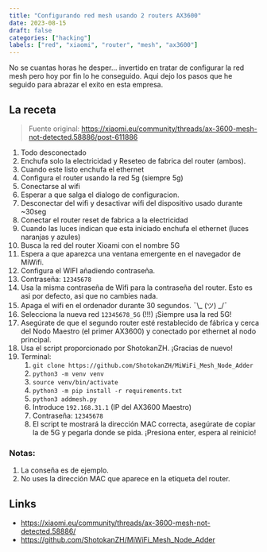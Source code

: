 ```yaml
---
title: "Configurando red mesh usando 2 routers AX3600"
date: 2023-08-15
draft: false
categories: ["hacking"]
labels: ["red", "xiaomi", "router", "mesh", "ax3600"]
---
```


No se cuantas horas he desper... invertido en tratar de configurar la red mesh
pero hoy por fin lo he conseguido. Aqui dejo los pasos que he seguido para
abrazar el exito en esta empresa.

## La receta


> Fuente original: https://xiaomi.eu/community/threads/ax-3600-mesh-not-detected.58886/post-611886

1. Todo desconectado
2. Enchufa solo la electricidad y Reseteo de fabrica del router (ambos).
3. Cuando este listo enchufa el ethernet
4. Configura el router usando la red 5g (siempre 5g)
  1. Conectarse al wifi
  2. Esperar a que salga el dialogo de configuracion.
  3. Desconectar del wifi y desactivar wifi del dispositivo usado durante ~30seg
1. Conectar el router reset de fabrica a la electricidad
1. Cuando las luces indican que esta iniciado enchufa el ethernet (luces naranjas y azules)
1. Busca la red del router Xioami con el nombre 5G
1. Espera a que aparezca una ventana emergente en el navegador de MiWifi.
1. Configura el WIFI añadiendo contraseña.
  1. Contraseña: `12345678`
  1. Usa la misma contraseña de Wifi para la contraseña del router. Esto es asi
     por defecto, asi que no cambies nada.
1. Apaga el wifi en el ordenador durante 30 segundos. ¯\\_ (ツ) \_/¯
1. Selecciona la nueva red `12345678_5G` (!!!) ¡Siempre usa la red 5G!
1. Asegúrate de que el segundo router esté restablecido de fábrica y cerca del
   Nodo Maestro (el primer AX3600) y conectado por ethernet al nodo principal.
1. Usa el script proporcionado por ShotokanZH. ¡Gracias de nuevo!
2. Terminal:
    1. `git clone https://github.com/ShotokanZH/MiWiFi_Mesh_Node_Adder`
    2. `python3 -m venv venv`
    3. `source venv/bin/activate`
    4. `python3 -m pip install -r requirements.txt`
    5. `python3 addmesh.py`
      1. Introduce `192.168.31.1` (IP del AX3600 Maestro)
      1. Contraseña: `12345678`
      1. El script te mostrará la dirección MAC correcta, asegúrate de copiar la de
         5G y pegarla donde se pida. ¡Presiona enter, espera al reinicio!


### Notas:

1. La conseña es de ejemplo.
1. No uses la dirección MAC que aparece en la etiqueta del router.

## Links

- https://xiaomi.eu/community/threads/ax-3600-mesh-not-detected.58886/
- https://github.com/ShotokanZH/MiWiFi_Mesh_Node_Adder
